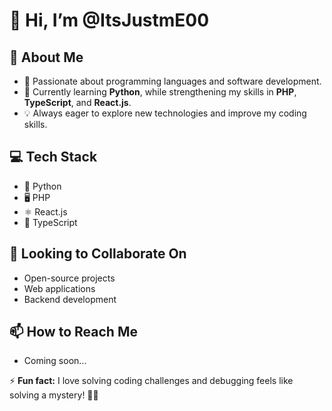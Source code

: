 # 👋 Hi, I’m @ItsJustmE00  

## 🚀 About Me  
- 👀 Passionate about programming languages and software development.  
- 🌱 Currently learning **Python**, while strengthening my skills in **PHP**, **TypeScript**, and **React.js**.  
- 💡 Always eager to explore new technologies and improve my coding skills.  

## 💻 Tech Stack  
- 🐍 Python  
- 🖥️ PHP  
- ⚛️ React.js  
- 📜 TypeScript  

## 🤝 Looking to Collaborate On  
- Open-source projects  
- Web applications  
- Backend development  

## 📫 How to Reach Me  
- Coming soon...  

⚡ **Fun fact:** I love solving coding challenges and debugging feels like solving a mystery! 🕵️‍♂️  
